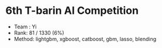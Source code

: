 # 6th T-barin AI Competition

* Team : Yi
* Rank: 81 / 1330 (6%)
* Method: lightgbm, xgboost, catboost, gbm, lasso, blending
